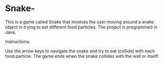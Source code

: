 
# Snake-

This is a game called Snake that involves the user moving around a snake object in trying to eat different food particles. The project is programmed in Java. 

Instructions: 

Use the arrow keys to navigate the snake and try to eat (collide) with each food particle. The game ends when the snake collides with the wall or itself!

